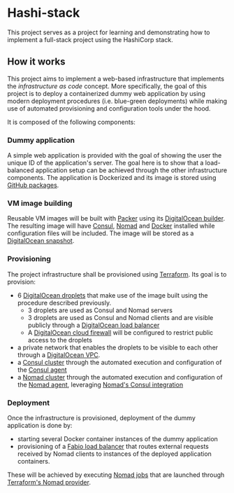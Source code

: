 # Hashi-stack

This project serves as a project for learning and demonstrating how to implement a full-stack project using the HashiCorp stack.

## How it works

This project aims to implement a web-based infrastructure that implements the *infrastructure as code* concept. 
More specifically, the goal of this project is to deploy a containerized dummy web application by using modern 
deployment procedures (i.e. blue-green deployments) while making use of automated provisioning and configuration tools under the hood.

It is composed of the following components:

### Dummy application

A simple web application is provided with the goal of showing the user the unique ID of the application's server.
The goal here is to show that a load-balanced application setup can be achieved through the other infrastructure components.
The application is Dockerized and its image is stored using [GitHub packages](https://github.com/features/packages).

### VM image building

Reusable VM images will be built with [Packer](https://www.packer.io/) using its [DigitalOcean builder](https://www.packer.io/docs/builders/digitalocean). The resulting image will have [Consul](https://www.consul.io), [Nomad](https://www.nomadproject.io/) and [Docker](https://www.docker.com/) installed while configuration files will be included. The image will be stored as a [DigitalOcean snapshot](https://www.digitalocean.com/docs/images/snapshots/).

### Provisioning

The project infrastructure shall be provisioned using [Terraform](https://www.terraform.io/). Its goal is to provision:

- 6 [DigitalOcean droplets](https://www.digitalocean.com/products/droplets/) that make use of the image built using the procedure described previously.
  - 3 droplets are used as Consul and Nomad servers
  - 3 droplets are used as Consul and Nomad clients and are visible publicly through a [DigitalOcean load balancer](https://www.digitalocean.com/products/load-balancer/)
  - A [DigitalOcean cloud firewall](https://www.digitalocean.com/products/cloud-firewalls/) will be configured to restrict public access to the droplets
- a private network that enables the droplets to be visible to each other through a [DigitalOcean VPC](https://www.digitalocean.com/products/vpc/).
- a [Consul cluster](https://www.consul.io/docs/install/bootstrapping#creating-the-cluster) through the automated execution and configuration of the [Consul agent](https://www.consul.io/docs/agent)
- a [Nomad cluster](https://learn.hashicorp.com/tutorials/nomad/clustering) through the automated execution and configuration of the [Nomad agent](https://learn.hashicorp.com/tutorials/nomad/get-started-run), leveraging [Nomad's Consul integration](https://www.nomadproject.io/docs/integrations/consul-integration)

### Deployment

Once the infrastructure is provisioned, deployment of the dummy application is done by:

- starting several Docker container instances of the dummy application 
- provisioning of a [Fabio load balancer](https://fabiolb.net/) that routes external requests received by Nomad clients to instances of the deployed application containers.

These will be achieved by executing [Nomad jobs](https://learn.hashicorp.com/tutorials/nomad/get-started-jobs) that are launched through [Terraform's Nomad provider](https://registry.terraform.io/providers/hashicorp/nomad/latest/docs).